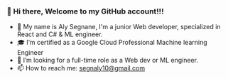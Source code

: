 ### 👋 Hi there, Welcome to my GitHub account!!!

- 👋 My name is Aly Segnane, I'm a junior Web developer, specialized in React and C# & ML engineer.
- 🎓 I’m certified as a Google Cloud Professional Machine learning Engineer
- 🤔 I’m looking for a full-time role as a Web dev or ML engineer.
- 📫 How to reach me: segnaly10@gmail.com

<!--
**Segnaly-2021/Segnaly-2021** is a ✨ _special_ ✨ repository because its `README.md` (this file) appears on your GitHub profile.

Here are some ideas to get you started:
-->
